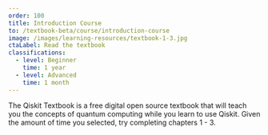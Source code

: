 ```yaml
---
order: 100
title: Introduction Course
to: /textbook-beta/course/introduction-course
image: /images/learning-resources/textbook-1-3.jpg
ctaLabel: Read the textbook
classifications:
  - level: Beginner
    time: 1 year
  - level: Advanced
    time: 1 month
---
```

The Qiskit Textbook is a free digital open source textbook that will teach you the concepts of quantum computing while you learn to use Qiskit. Given the amount of time you selected, try completing chapters 1 - 3.
